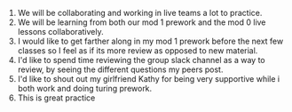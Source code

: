 1. We will be collaborating and working in live teams a lot to practice.
2. We will be learning from both our mod 1 prework and the mod 0 live lessons collaboratively.
3. I would like to get farther along in my mod 1 prework before the next few classes so I feel as if its more review as opposed to new material.
4. I'd like to spend time reviewing the group slack channel as a way to review, by seeing the different questions my peers post.
5. I'd like to shout out my girlfriend Kathy for being very supportive while i both work and doing turing prework.
6. This is great practice
